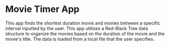 # Movie Timer App 
This app finds the shortest duration movie and movies between a specific interval inputted by the user. This app utilizes a 
Red-Black Tree data structure to organize the movies based on the duration of the movie and the movie's title. The data is
loaded from a local file that the user specifies. 
